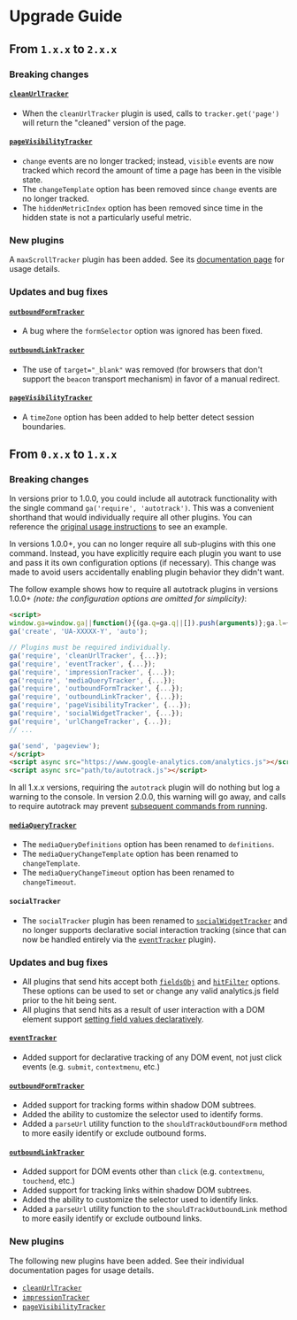 # Upgrade Guide

## From `1.x.x` to `2.x.x`

### Breaking changes

#### [`cleanUrlTracker`](/docs/plugins/clean-url-tracker.md)

- When the `cleanUrlTracker` plugin is used, calls to `tracker.get('page')` will return the "cleaned" version of the page.

#### [`pageVisibilityTracker`](/docs/plugins/page-visibility-tracker.md)

- `change` events are no longer tracked; instead, `visible` events are now tracked which record the amount of time a page has been in the visible state.
- The `changeTemplate` option has been removed since `change` events are no longer tracked.
- The `hiddenMetricIndex` option has been removed since time in the hidden state is not a particularly useful metric.

### New plugins

A `maxScrollTracker` plugin has been added. See its [documentation page](/docs/plugins/max-scroll-tracker.md) for usage details.

### Updates and bug fixes

#### [`outboundFormTracker`](/docs/plugins/outbound-form-tracker.md)

- A bug where the `formSelector` option was ignored has been fixed.

#### [`outboundLinkTracker`](/docs/plugins/outbound-link-tracker.md)

- The use of `target="_blank"` was removed (for browsers that don't support the `beacon` transport mechanism) in favor of a manual redirect.

#### [`pageVisibilityTracker`](/docs/plugins/page-visibility-tracker.md)

- A `timeZone` option has been added to help better detect session boundaries.


## From `0.x.x` to `1.x.x`

### Breaking changes

In versions prior to 1.0.0, you could include all autotrack functionality with the single command `ga('require', 'autotrack')`. This was a convenient shorthand that would individually require all other plugins. You can reference the [original usage instructions](https://github.com/googleanalytics/autotrack/blob/0.6.5/README.md#usage) to see an example.

In versions 1.0.0+, you can no longer require all sub-plugins with this one command. Instead, you have explicitly require each plugin you want to use and pass it its own configuration options (if necessary). This change was made to avoid users accidentally enabling plugin behavior they didn't want.

The follow example shows how to require all autotrack plugins in versions 1.0.0+ *(note: the configuration options are omitted for simplicity)*:

```html
<script>
window.ga=window.ga||function(){(ga.q=ga.q||[]).push(arguments)};ga.l=+new Date;
ga('create', 'UA-XXXXX-Y', 'auto');

// Plugins must be required individually.
ga('require', 'cleanUrlTracker', {...});
ga('require', 'eventTracker', {...});
ga('require', 'impressionTracker', {...});
ga('require', 'mediaQueryTracker', {...});
ga('require', 'outboundFormTracker', {...});
ga('require', 'outboundLinkTracker', {...});
ga('require', 'pageVisibilityTracker', {...});
ga('require', 'socialWidgetTracker', {...});
ga('require', 'urlChangeTracker', {...});
// ...

ga('send', 'pageview');
</script>
<script async src="https://www.google-analytics.com/analytics.js"></script>
<script async src="path/to/autotrack.js"></script>
```

In all 1.x.x versions, requiring the `autotrack` plugin will do nothing but log a warning to the console. In version 2.0.0, this warning will go away, and calls to require autotrack may prevent [subsequent commands from running](https://devsite.googleplex.com/analytics/devguides/collection/analyticsjs/using-plugins#waiting_for_plugins_to_load).

#### [`mediaQueryTracker`](/docs/plugins/media-query-tracker.md)

- The `mediaQueryDefinitions` option has been renamed to `definitions`.
- The `mediaQueryChangeTemplate` option has been renamed to `changeTemplate`.
- The `mediaQueryChangeTimeout` option has been renamed to `changeTimeout`.

#### `socialTracker`

- The `socialTracker` plugin has been renamed to [`socialWidgetTracker`](/docs/plugins/social-widget-tracker.md) and no longer supports declarative social interaction tracking (since that can now be handled entirely via the [`eventTracker`](/docs/plugins/event-tracker.md) plugin).

### Updates and bug fixes

- All plugins that send hits accept both [`fieldsObj`](/docs/common-options.md#fieldsobj) and [`hitFilter`](/docs/common-options.md#hitfilter) options. These options can be used to set or change any valid analytics.js field prior to the hit being sent.
- All plugins that send hits as a result of user interaction with a DOM element support [setting field values declaratively](/docs/common-options.md#attributeprefix).

#### [`eventTracker`](/docs/plugins/event-tracker.md)

- Added support for declarative tracking of any DOM event, not just click events (e.g. `submit`, `contextmenu`, etc.)

#### [`outboundFormTracker`](/docs/plugins/outbound-form-tracker.md)

- Added support for tracking forms within shadow DOM subtrees.
- Added the ability to customize the selector used to identify forms.
- Added a `parseUrl` utility function to the `shouldTrackOutboundForm` method to more easily identify or exclude outbound forms.

#### [`outboundLinkTracker`](/docs/plugins/outbound-link-tracker.md)

- Added support for DOM events other than `click` (e.g. `contextmenu`, `touchend`, etc.)
- Added support for tracking links within shadow DOM subtrees.
- Added the ability to customize the selector used to identify links.
- Added a `parseUrl` utility function to the `shouldTrackOutboundLink` method to more easily identify or exclude outbound links.

### New plugins

The following new plugins have been added. See their individual documentation pages for usage details.

- [`cleanUrlTracker`](/docs/plugins/clean-url-tracker.md)
- [`impressionTracker`](/docs/plugins/impression-tracker.md)
- [`pageVisibilityTracker`](/docs/plugins/page-visibility-tracker.md)
